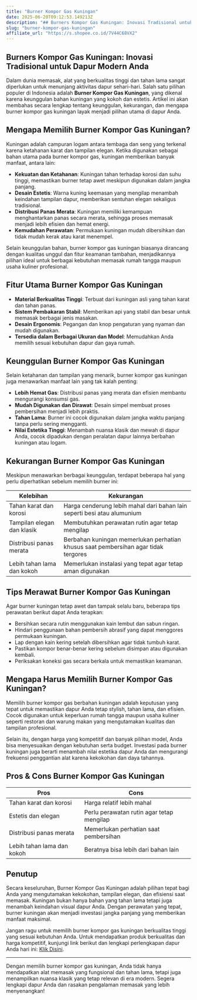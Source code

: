 ```yaml
---
title: "Burner Kompor Gas Kuningan"
date: 2025-06-20T09:12:53.149213Z
description: "## Burners Kompor Gas Kuningan: Inovasi Tradisional untuk Dapur Modern Anda..."
slug: "burner-kompor-gas-kuningan"
affiliate_url: "https://s.shopee.co.id/7V44C68VX2"
---
```

## Burners Kompor Gas Kuningan: Inovasi Tradisional untuk Dapur Modern Anda

Dalam dunia memasak, alat yang berkualitas tinggi dan tahan lama sangat diperlukan untuk menunjang aktivitas dapur sehari-hari. Salah satu pilihan populer di Indonesia adalah **Burner Kompor Gas Kuningan**, yang dikenal karena keunggulan bahan kuningan yang kokoh dan estetis. Artikel ini akan membahas secara lengkap tentang keunggulan, kekurangan, dan mengapa burner kompor gas kuningan layak menjadi pilihan utama di dapur Anda.

## Mengapa Memilih Burner Kompor Gas Kuningan?

Kuningan adalah campuran logam antara tembaga dan seng yang terkenal karena ketahanan karat dan tampilan elegan. Ketika digunakan sebagai bahan utama pada burner kompor gas, kuningan memberikan banyak manfaat, antara lain:

- **Kekuatan dan Ketahanan**: Kuningan tahan terhadap korosi dan suhu tinggi, memastikan burner tetap awet meskipun digunakan dalam jangka panjang.
- **Desain Estetis**: Warna kuning keemasan yang mengilap menambah keindahan tampilan dapur, memberikan sentuhan elegan sekaligus tradisional.
- **Distribusi Panas Merata**: Kuningan memiliki kemampuan menghantarkan panas secara merata, sehingga proses memasak menjadi lebih efisien dan hemat energi.
- **Kemudahan Perawatan**: Permukaan kuningan mudah dibersihkan dan tidak mudah kerak atau karat menempel.

Selain keunggulan bahan, burner kompor gas kuningan biasanya dirancang dengan kualitas unggul dan fitur keamanan tambahan, menjadikannya pilihan ideal untuk berbagai kebutuhan memasak rumah tangga maupun usaha kuliner profesional.

## Fitur Utama Burner Kompor Gas Kuningan

- **Material Berkualitas Tinggi**: Terbuat dari kuningan asli yang tahan karat dan tahan panas.
- **Sistem Pembakaran Stabil**: Memberikan api yang stabil dan besar untuk memasak berbagai jenis masakan.
- **Desain Ergonomis**: Pegangan dan knop pengaturan yang nyaman dan mudah digunakan.
- **Tersedia dalam Berbagai Ukuran dan Model**: Memudahkan Anda memilih sesuai kebutuhan dapur dan gaya rumah.

## Keunggulan Burner Kompor Gas Kuningan

Selain ketahanan dan tampilan yang menarik, burner kompor gas kuningan juga menawarkan manfaat lain yang tak kalah penting:

- **Lebih Hemat Gas**: Distribusi panas yang merata dan efisien membantu mengurangi konsumsi gas.
- **Mudah Digunakan dan Dirawat**: Desain simpel membuat proses pembersihan menjadi lebih praktis.
- **Tahan Lama**: Burner ini cocok digunakan dalam jangka waktu panjang tanpa perlu sering mengganti.
- **Nilai Estetika Tinggi**: Menambah nuansa klasik dan mewah di dapur Anda, cocok dipadukan dengan peralatan dapur lainnya berbahan kuningan atau logam.

## Kekurangan Burner Kompor Gas Kuningan

Meskipun menawarkan berbagai keunggulan, terdapat beberapa hal yang perlu diperhatikan sebelum memilih burner ini:

| Kelebihan | Kekurangan |
| --- | --- |
| Tahan karat dan korosi | Harga cenderung lebih mahal dari bahan lain seperti besi atau alumunium |
| Tampilan elegan dan klasik | Membutuhkan perawatan rutin agar tetap mengilap |
| Distribusi panas merata | Berbahan kuningan memerlukan perhatian khusus saat pembersihan agar tidak tergores |
| Lebih tahan lama dan kokoh | Memerlukan instalasi yang tepat agar tetap aman digunakan |

## Tips Merawat Burner Kompor Gas Kuningan

Agar burner kuningan tetap awet dan tampak selalu baru, beberapa tips perawatan berikut dapat Anda terapkan:

- Bersihkan secara rutin menggunakan kain lembut dan sabun ringan.
- Hindari penggunaan bahan pembersih abrasif yang dapat menggores permukaan kuningan.
- Lap dengan kain kering setelah dibersihkan agar tidak tumbuh karat.
- Pastikan kompor benar-benar kering sebelum disimpan atau digunakan kembali.
- Periksakan koneksi gas secara berkala untuk memastikan keamanan.

## Mengapa Harus Memilih Burner Kompor Gas Kuningan?

Memilih burner kompor gas berbahan kuningan adalah keputusan yang tepat untuk memastikan dapur Anda tetap stylish, tahan lama, dan efisien. Cocok digunakan untuk keperluan rumah tangga maupun usaha kuliner seperti restoran dan warung makan yang mengutamakan kualitas dan tampilan profesional.

Selain itu, dengan harga yang kompetitif dan banyak pilihan model, Anda bisa menyesuaikan dengan kebutuhan serta budget. Investasi pada burner kuningan juga berarti menambah nilai estetika dapur Anda dan mengurangi frekuensi penggantian alat karena kekokohan dan daya tahannya.

## Pros & Cons Burner Kompor Gas Kuningan

| **Pros** | **Cons** |
| --- | --- |
| Tahan karat dan korosi | Harga relatif lebih mahal |
| Estetis dan elegan | Perlu perawatan rutin agar tetap mengilap |
| Distribusi panas merata | Memerlukan perhatian saat pembersihan |
| Lebih tahan lama dan kokoh | Beratnya bisa lebih dari bahan lain |

## Penutup

Secara keseluruhan, Burner Kompor Gas Kuningan adalah pilihan tepat bagi Anda yang mengutamakan kekokohan, tampilan elegan, dan efisiensi saat memasak. Kuningan bukan hanya bahan yang tahan lama tetapi juga menambah keindahan visual dapur Anda. Dengan perawatan yang tepat, burner kuningan akan menjadi investasi jangka panjang yang memberikan manfaat maksimal.

Jangan ragu untuk memilih burner kompor gas kuningan berkualitas tinggi yang sesuai kebutuhan Anda. Untuk mendapatkan produk berkualitas dan harga kompetitif, kunjungi link berikut dan lengkapi perlengkapan dapur Anda hari ini: [Klik Disini](https://s.shopee.co.id/7V44C68VX2).

---

Dengan memilih burner kompor gas kuningan, Anda tidak hanya mendapatkan alat memasak yang fungsional dan tahan lama, tetapi juga menampilkan nuansa klasik yang tetap relevan di era modern. Segera lengkapi dapur Anda dan rasakan pengalaman memasak yang lebih menyenangkan!